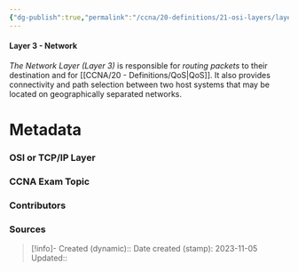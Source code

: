 ```yaml
---
{"dg-publish":true,"permalink":"/ccna/20-definitions/21-osi-layers/layer-3/"}
---
```


#### Layer 3 - Network
*The Network Layer (Layer 3)* is responsible for *routing packets* to their destination and for [[CCNA/20 - Definitions/QoS\|QoS]]. It also provides connectivity and path selection between two host systems that may be located on geographically separated networks.



# Metadata
### OSI or TCP/IP Layer

### CCNA Exam Topic

### Contributors

### Sources



> [!info]- Created (dynamic):: 
> Date created (stamp): 2023-11-05
> Updated:: 


